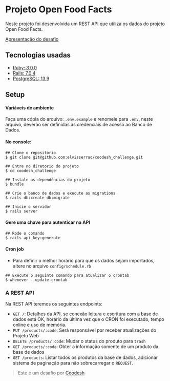 # Projeto Open Food Facts
Neste projeto foi desenvolvida um REST API que utiliza os dados do projeto Open Food Facts.

[Apresentação do desafio](https://www.loom.com/embed/137ff0baa7144ca49914b79ce322d541)

## Tecnologias usadas

* [Ruby: 3.0.0](https://www.ruby-lang.org/pt/documentation/installation/)
* [Rails: 7.0.4](https://guides.rubyonrails.org/getting_started.html#creating-a-new-rails-project-installing-rails-installing-rails)
* [PostgreSQL: 13.9](https://www.postgresql.org/download/)

## Setup

#### Variáveis de ambiente

Faça uma cópia do arquivo: `.env.example` e renomeie para `.env`, neste arquivo, deverão ser definidas as credenciais de acesso ao Banco de Dados.

#### No console:
```console
## Clone o repositório
$ git clone git@github.com:elvisserrao/coodesh_challenge.git

## Entre no diretorio do projeto
$ cd coodesh_challenge

## Instale as dependências do projeto
$ bundle

## Crie o banco de dados e execute as migrations
$ rails db:create db:migrate

## Inicie o servidor
$ rails server
```

#### Gere uma chave para autenticar na API
```console
## Rode o comando
$ rails api_key:generate
```

#### Cron job


- Para definir o melhor horário para que os dados sejam importados, altere no arquivo `config/schedule.rb`

```console
## Execute o seguinte comando para atualizar o crontab
$ whenever --update-crontab
```

### A REST API

Na REST API teremos os seguintes endpoints:

 - `GET /`: Detalhes da API, se conexão leitura e escritura com a base de dados está OK, horário da última vez que o CRON foi executado, tempo online e uso de memória.
 - `PUT /products/:code`: Será responsável por receber atualizações do Projeto Web
 - `DELETE /products/:code`: Mudar o status do produto para `trash`
 - `GET /products/:code`: Obter a informação somente de um produto da base de dados
 - `GET /products`: Listar todos os produtos da base de dados, adicionar sistema de paginação para não sobrecarregar o `REQUEST`.

>  Este é um desafio por [Coodesh](https://coodesh.com/)
